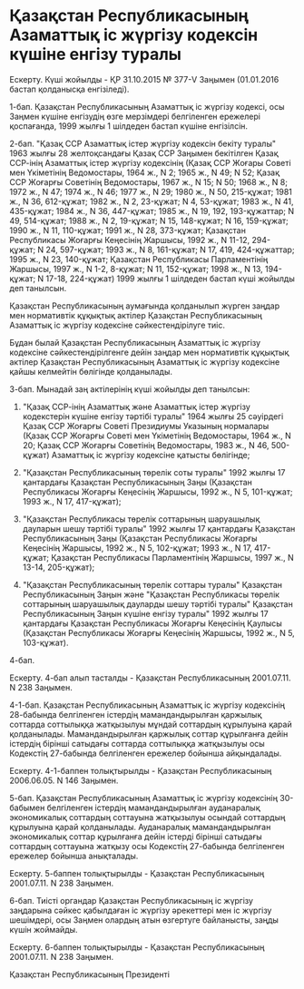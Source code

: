 # Қазақстан Республикасының Азаматтық іс жүргізу кодексін күшіне енгізу туралы

Ескерту. Күші жойылды - ҚР 31.10.2015 № 377-V Заңымен (01.01.2016 бастап қолданысқа енгізіледі).

1-бап. Қазақстан Республикасының Азаматтық іс жүргізу кодексі, осы Заңмен күшіне енгізудің өзге мерзімдері белгіленген ережелері қоспағанда, 1999 жылғы 1 шілдеден бастап күшіне енгізілсін.

2-бап. "Қазақ ССР Азаматтық істер жүргізу кодексін бекіту туралы" 1963 жылғы 28 желтоқсандағы Қазақ ССР Заңымен бекітілген Қазақ ССР-інің Азаматтық істер жүргізу кодексінің (Қазақ ССР Жоғары Советі мен Үкіметінің Ведомостары, 1964 ж., N 2; 1965 ж., N 49; N 52; Қазақ ССР Жоғарғы Советінің Ведомостары, 1967 ж., N 15; N 50; 1968 ж., N 8; 1972 ж., N 47; 1974 ж., N 46; 1977 ж., N 29; 1980 ж., N 50, 215-құжат; 1981 ж., N 36, 612-құжат; 1982 ж., N 2, 23-құжат; N 4, 53-құжат; 1983 ж., N 41, 435-құжат; 1984 ж., N 36, 447-құжат; 1985 ж., N 19, 192, 193-құжаттар; N 49, 514-құжат; 1988 ж., N 2, 19-құжат; N 15, 148-құжат; N 16, 159-құжат; 1990 ж., N 11, 110-құжат; 1991 ж., N 28, 373-құжат; Қазақстан Республикасы Жоғарғы Кеңесінің Жаршысы, 1992 ж., N 11-12, 294-құжат; N 24, 597-құжат; 1993 ж., N 8, 161-құжат; N 17, 419, 424-құжаттар; 1995 ж., N 23, 140-құжат; Қазақстан Республикасы Парламентінің Жаршысы, 1997 ж., N 1-2, 8-құжат; N 11, 152-құжат; 1998 ж., N 13, 194-құжат; N 17-18, 224-құжат) 1999 жылғы 1 шілдеден бастап күші жойылды деп танылсын.

Қазақстан Республикасының аумағында қолданылып жүрген заңдар мен нормативтік құқықтық актілер Қазақстан Республикасының Азаматтық іс жүргізу кодексіне сәйкестендірілуге тиіс.

Бұдан былай Қазақстан Республикасының Азаматтық іс жүргізу кодексіне сәйкестендірілгенге дейін заңдар мен нормативтік құқықтық актілер Қазақстан Республикасының Азаматтық іс жүргізу кодексіне қайшы келмейтін бөлігінде қолданылады.

3-бап. Мынадай заң актілерінің күші жойылды деп танылсын:

1. "Қазақ ССР-інің Азаматтық және Азаматтық істер жүргізу кодекстерін күшіне енгізу тәртібі туралы" 1964 жылғы 25 сәуірдегі Қазақ ССР Жоғарғы Советі Президиумы Указының нормалары (Қазақ ССР Жоғарғы Советі мен Үкіметінің Ведомостары, 1964 ж., N 20; Қазақ ССР Жоғарғы Советінің Ведомостары, 1983 ж., N 46, 500-құжат) Азаматтық іс жүргізу кодексіне қатысты бөлігінде;

2. "Қазақстан Республикасының төрелік соты туралы" 1992 жылғы 17 қантардағы Қазақстан Республикасының Заңы (Қазақстан Республикасы Жоғарғы Кеңесінің Жаршысы, 1992 ж., N 5, 101-құжат; 1993 ж., N 17, 417-құжат);

3. "Қазақстан Республикасы төрелік соттарының шаруашылық дауларын шешу тәртібі туралы" 1992 жылғы 17 қантардағы Қазақстан Республикасының Заңы (Қазақстан Республикасы Жоғарғы Кеңесінің Жаршысы, 1992 ж., N 5, 102-құжат; 1993 ж., N 17, 417-құжат; Қазақстан Республикасы Парламентінің Жаршысы, 1997 ж., N 13-14, 205-құжат);

4. "Қазақстан Республикасының төрелік соттары туралы" Қазақстан Республикасының Заңын және "Қазақстан Республикасы төрелік соттарының шаруашылық дауларды шешу тәртібі туралы" Қазақстан Республикасының Заңын күшіне енгізу туралы" 1992 жылғы 17 қантардағы Қазақстан Республикасы Жоғарғы Кеңесінің Қаулысы (Қазақстан Республикасы Жоғарғы Кеңесінің Жаршысы, 1992 ж., N 5, 103-құжат).

4-бап.

Ескерту. 4-бап алып тасталды - Қазақстан Республикасының 2001.07.11. N 238 Заңымен.

4-1-бап. Қазақстан Республикасының Азаматтық iс жүргiзу кодексiнің 28-бабында белгiленген iстердiң мамандандырылған қаржылық соттарда соттылыққа жатқызылуы мұндай соттардың құрылуына қарай қолданылады. Мамандандырылған қаржылық соттар құрылғанға дейiн iстердiң бiрiншi сатыдағы соттарда соттылыққа жатқызылуы осы Кодекстiң 27-бабында белгiленген ережелер бойынша айқындалады.

Ескерту. 4-1-баппен толықтырылды - Қазақстан Республикасының 2006.06.05. N 146 Заңымен.

5-бап. Қазақстан Республикасының Азаматтық iс жүргiзу кодексiнiң 30-бабымен белгiленген iстердiң мамандандырылған ауданаралық экономикалық соттардың соттауына жатқызылуы осындай соттардың құрылуына қарай қолданылады. Ауданаралық мамандандырылған экономикалық соттар құрылғанға дейiн iстердi бiрiншi сатыдағы соттардың соттауына жатқызу осы Кодекстiң 27-бабында белгiленген ережелер бойынша анықталады.

Ескерту. 5-баппен толықтырылды - Қазақстан Республикасының 2001.07.11. N 238 Заңымен.

6-бап. Тиiстi органдар Қазақстан Республикасының iс жүргiзу заңдарына сәйкес қабылдаған iс жүргiзу әрекеттерi мен iс жүргiзу шешiмдерi, осы Заңмен олардың атын өзгертуге байланысты, заңды күшiн жоймайды.

Ескерту. 6-баппен толықтырылды - Қазақстан Республикасының 2001.07.11. N 238 Заңымен.

Қазақстан Республикасының Президенті

